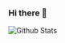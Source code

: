 ### Hi there 👋
![Github Stats](https://github-readme-stats.vercel.app/api?username=coderfix-lab&show_icons=true&theme=dark&count_private=true)
<!--
**zongxin1993/zongxin1993** is a ✨ _special_ ✨ repository because its `README.md` (this file) appears on your GitHub profile.

Here are some ideas to get you started:

- 🔭 I’m currently working on ...
- 🌱 I’m currently learning ...
- 👯 I’m looking to collaborate on ...
- 🤔 I’m looking for help with ...
- 💬 Ask me about ...
- 📫 How to reach me: ...
- 😄 Pronouns: ...
- ⚡ Fun fact: ...
-->
